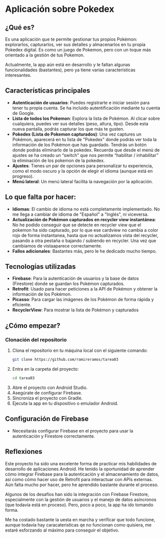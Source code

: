 # Aplicación sobre Pokedex

## ¿Qué es?
Es una aplicación que te permite gestionar tus propios Pokémon: explorarlos, capturarlos, ver sus detalles y almacenarlos en tu propia Pokedex digital. Es como un juego de Pokemon, pero con un toque más orientado a la gestión de tus Pokemon.

Actualmente, la app aún está en desarrollo y le faltan algunas funcionalidades (bastantes), pero ya tiene varias características interesantes.

## Características principales
- **Autenticación de usuarios**: Puedes registrarte e iniciar sesión para tener tu propia cuenta. Se ha incluido autentificación mediante tu cuenta de Google.
- **Lista de todos los Pokemon**: Explora la lista de Pokémon. Al clicar sobre cualquiera, puedes ver sus detalles (peso, altura, tipo). Desde esta nueva pantalla, podrás capturar los que más te gusten.
- **Pokedex (Lista de Pokemon capturados)**: Una vez captures un Pokémon, aparecerá en tu lista de "Pokedex" donde podrás ver toda la información de los Pokémon que has guardado. Tendrás un botón donde podrás eliminarlo de la pokedex. Recuerda que desde el menú de ajustes se ha creado un “switch” que nos permite “habilitar / inhabilitar” la eliminación de los pokemon de la pokedex.
- **Ajustes**: Tienes un par de opciones para personalizar tu experiencia, como el modo oscuro y la opción de elegir el idioma (aunque está en progreso).
- **Menú lateral**: Un menú lateral facilita la navegación por la aplicación.

## Lo que falta por hacer:
- **Idiomas**: El cambio de idioma no está completamente implementado. No me llega a cambiar de idioma de "Español" a "Inglés", ni viceversa.
- **Actualización de Pokémon capturados en recycler view instantánea**: No he podido conseguir que se detecte en recycler view que el pokemon ha sido capturado, por lo que ese cardview no cambia a color rojo de forma instantanea, hasta que no actualizamos vista del recycler, pasando a otra pestaña o bajando / subiendo en recycler. Una vez que cambiamos de vistaaparece correctamente.
- **Fallos adicionales**: Bastantes más, pero le he dedicado mucho tiempo.

## Tecnologías utilizadas
- **Firebase**: Para la autenticación de usuarios y la base de datos (Firestore) donde se guardan los Pokémon capturados.
- **Retrofit**: Usado para hacer peticiones a la API de Pokémon y obtener la información de los Pokémon.
- **Picasso**: Para cargar las imágenes de los Pokémon de forma rápida y eficiente.
- **RecyclerView**: Para mostrar la lista de Pokémon y capturados

## ¿Cómo empezar?

### Clonación del repositorio
1. Clona el repositorio en tu máquina local con el siguiente comando:
   ```bash
   git clone https://github.com/ramireramos/tarea03

2. Entra en la carpeta del proyecto:
   ```bash
   cd tarea03
3. Abre el proyecto con Android Studio.
4. Asegúrate de configurar Firebase.
5. Sincroniza el proyecto con Gradle.
6. Ejecuta la app en tu dispositivo o emulador Android.

## Configuración de Firebase
- Necesitarás configurar Firebase en el proyecto para usar la autenticación y Firestore correctamente.

## Reflexiones
Este proyecto ha sido una excelente forma de practicar mis habilidades de desarrollo de aplicaciones Android. He tenido la oportunidad de aprender cómo integrar Firebase para la autenticación y el almacenamiento de datos, así como cómo hacer uso de Retrofit para interactuar con APIs externas. Aún falta mucho por hacer, pero he aprendido bastante durante el proceso.

Algunos de los desafíos han sido la integración con Firebase Firestore, especialmente con la gestión de usuarios y el manejo de datos asíncronos (que todavía está en proceso). Pero, poco a poco, la app ha ido tomando forma.

Me ha costado bastante la uesta en marcha y verificar que todo funcione, aunque todavía hay caracateristicas qe no funcionan como quisiera, me estaré esforzando al máximo para conseguir el objetivo.